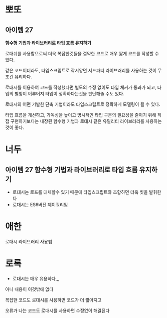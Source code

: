 # 뽀또

## 아이템 27

**함수형 기법과 라이브러리로 타입 흐름 유지하기**

로대쉬를 사용함으로써 더욱 복잡한것들을 절약한 코드로 매우 짧게 코드를 작성할 수 있다.

같은 코드이더라도, 타입스크립트로 작서앟면 서드파티 라이브러리를 사용하는 것이 무조건 유리하다.

로대시를 이용하여 코드를 작성했다면 별도의 수정 없이도 타입 체커가 통과가 되고, 타입의 별칭이 이루어져 타입이 정확하다는것을 판단해줄 수도 있다.

로대시의 어떤 기발한 단축 기법이라도 타입스크립트로 정확하게 모델링이 될 수 있다.

타입 흐름을 개선하고, 가독성을 높이고 명시적인 타입 구문의 필요성을 줄이기 위해 직접 구현하기보다는 내장된 함수형 기법과 로대시 같은 유틸리티 라이브러리를 사용하는 것이 좋다.
    
    
# 너두

## 아이템 27 함수형 기법과 라이브러리로 타입 흐름 유지하기

- 로대시는 로프를 대체할수 있기 때문에 타입스크립트와 조합하면 더욱 빚을 발휘한다
- 로대시는 ES6버전 제이쿼리임

# 애한

로대시 라이브러리 사용법


# 로록

- 로대시는 매우 유용하다,,,

아니 내용이 이것밖에 없다

복잡한 코드도 로대시를 사용하면 코드가 더 짧아지고

오류가 나는 코드도 로대시를 사용하면 수정없이 해결된다
